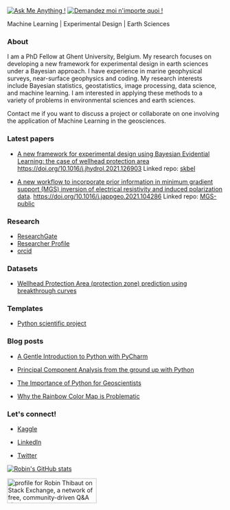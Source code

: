 <!-- [![robin-thibaut StackOverflow](https://stackoverflow-badge.herokuapp.com/api/StackOverflowBadge/13371578)](https://stackoverflow.com/users/13371578/robin-thibaut) -->
[![Ask Me Anything !](https://img.shields.io/badge/Ask%20me-anything-1abc9c.svg)](robin.thibaut@ugent.be)
[![Demandez moi n'importe quoi !](https://img.shields.io/badge/Demandez%20moi-n'%20importe%20quoi-1abc9c.svg)](robin.thibaut@ugent.be)

Machine Learning | Experimental Design | Earth Sciences

### About

I am a PhD Fellow at Ghent University, Belgium. My research focuses on developing a new framework for experimental design in earth sciences under a Bayesian approach. I have experience in marine geophysical surveys, near-surface geophysics and coding. My research interests include Bayesian statistics, geostatistics, image processing, data science, and machine learning. I am interested in applying these methods to a variety of problems in environmental sciences and earth sciences.

Contact me if you want to discuss a project or collaborate on one involving the application of Machine Learning in the geosciences.

### Latest papers

* [A new framework for experimental design using Bayesian Evidential Learning: the case of wellhead protection area](https://www.sciencedirect.com/science/article/pii/S0022169421009537)
https://doi.org/10.1016/j.jhydrol.2021.126903
Linked repo: [skbel](https://github.com/robinthibaut/skbel)

* [A new workflow to incorporate prior information in minimum gradient support (MGS) inversion of electrical resistivity and induced polarization data](https://www.sciencedirect.com/science/article/pii/S0926985121000331#f0005).
https://doi.org/10.1016/j.jappgeo.2021.104286 Linked repo: [MGS-public](https://github.com/robinthibaut/MGS-public)

### Research
* [ResearchGate](https://www.researchgate.net/profile/Robin_Thibaut)
* [Researcher Profile](https://www.webofscience.com/wos/author/record/GQP-0336-2022)
* [orcid](https://orcid.org/0000-0001-7556-2700)

### Datasets

* [Wellhead Protection Area (protection zone) prediction using breakthrough curves](https://www.kaggle.com/datasets/robustus/whpa-prediction)

### Templates

* [Python scientific project](https://github.com/robinthibaut/project_template)

### Blog posts

* [A Gentle Introduction to Python with PyCharm](https://medium.com/@robin.thibaut/a-gentle-introduction-to-python-with-pycharm-367f6b73364a)

* [Principal Component Analysis from the ground up with Python](https://towardsdatascience.com/principal-component-analysis-from-the-ground-up-with-python-754399f88923)

* [The Importance of Python for Geoscientists](https://medium.com/@robin.thibaut/the-importance-of-python-for-geoscientists-28b68620ad45)

* [Why the Rainbow Color Map is Problematic](https://medium.com/@robin.thibaut/why-the-rainbow-color-map-is-problematic-23293d0937d5)

### Let's connect!

* [Kaggle](https://www.kaggle.com/robustus)

* [LinkedIn](https://www.linkedin.com/in/robin-thibaut/)

* [Twitter](https://twitter.com/RobinThibaut)

<!-- [![github-readme-twitter](https://github-readme-twitter.gazf.vercel.app/api?id=robinthibaut)](https://github.com/robinthibaut/github-readme-twitter) -->

<!-- <img src="profile-3d-contrib/profile-green-animate.svg"> -->
<!-- ###  -->
[![Robin's GitHub stats](https://github-readme-stats.vercel.app/api?username=robinthibaut&show_icons=true&theme=radical&hide_rank=true)](https://github.com/anuraghazra/github-readme-stats)

<a href="https://stackexchange.com/users/18359128"><img src="https://stackexchange.com/users/flair/18359128.png" width="208" height="58" alt="profile for Robin Thibaut on Stack Exchange, a network of free, community-driven Q&amp;A sites" title="profile for Robin Thibaut on Stack Exchange, a network of free, community-driven Q&amp;A sites"></a>

<!-- ![Metrics](/github-metrics.svg)
Example: add rendered image with html for more customization

<img align="center" src="/github-metrics.svg" alt="Metrics" width="400">
Example: add rendered image when using config_display: columns

<img src="/github-metrics.svg" alt="Metrics" width="100%"> -->
